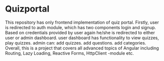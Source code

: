 # Quizportal
This repository has only frontend implementation of quiz portal.
Firstly, user is redirected to auth module, which has two components login and signup.
Based on credentials provided by user again he/she is redirected to either user or admin dashboard.
user dashboard has functionality to view quizzes, play quizzes.
admin can:
add quizzes.
add questions.
add categories.
Overall, this is a project that covers all advanced topics of Angular including Routing, Lazy Loading, Reactive Forms, HttpClient -module etc.
